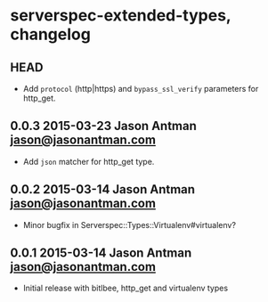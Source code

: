 # serverspec-extended-types, changelog

## HEAD

* Add `protocol` (http|https) and `bypass_ssl_verify` parameters for http_get.

## 0.0.3 2015-03-23 Jason Antman <jason@jasonantman.com>

* Add ``json`` matcher for http_get type.

## 0.0.2 2015-03-14 Jason Antman <jason@jasonantman.com>

* Minor bugfix in Serverspec::Types::Virtualenv#virtualenv?

## 0.0.1 2015-03-14 Jason Antman <jason@jasonantman.com>

* Initial release with bitlbee, http_get and virtualenv types
